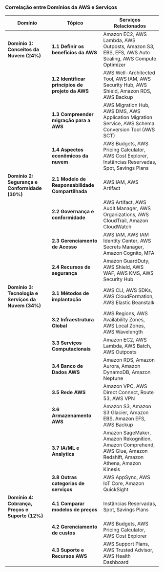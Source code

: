 ### Correlação entre Domínios da AWS e Serviços

| **Domínio** | **Tópico** | **Serviços Relacionados** |
|------------|-----------|--------------------------|
| **Domínio 1: Conceitos da Nuvem (24%)** | **1.1 Definir os benefícios da AWS** | Amazon EC2, AWS Lambda, AWS Outposts, Amazon S3, EBS, EFS, AWS Auto Scaling, AWS Compute Optimizer |
|  | **1.2 Identificar princípios de projeto da AWS** | AWS Well-Architected Tool, AWS IAM, AWS Security Hub, AWS Shield, Amazon RDS, AWS Backup |
|  | **1.3 Compreender migração para a AWS** | AWS Migration Hub, AWS DMS, AWS Application Migration Service, AWS Schema Conversion Tool (AWS SCT) |
|  | **1.4 Aspectos econômicos da nuvem** | AWS Budgets, AWS Pricing Calculator, AWS Cost Explorer, Instâncias Reservadas, Spot, Savings Plans |
| **Domínio 2: Segurança e Conformidade (30%)** | **2.1 Modelo de Responsabilidade Compartilhada** | AWS IAM, AWS Artifact |
|  | **2.2 Governança e conformidade** | AWS Artifact, AWS Audit Manager, AWS Organizations, AWS CloudTrail, Amazon CloudWatch |
|  | **2.3 Gerenciamento de Acesso** | AWS IAM, AWS IAM Identity Center, AWS Secrets Manager, Amazon Cognito, MFA |
|  | **2.4 Recursos de segurança** | Amazon GuardDuty, AWS Shield, AWS WAF, AWS KMS, AWS Security Hub |
| **Domínio 3: Tecnologia e Serviços da Nuvem (34%)** | **3.1 Métodos de implantação** | AWS CLI, AWS SDKs, AWS CloudFormation, AWS Elastic Beanstalk |
|  | **3.2 Infraestrutura Global** | AWS Regions, AWS Availability Zones, AWS Local Zones, AWS Wavelength |
|  | **3.3 Serviços Computacionais** | Amazon EC2, AWS Lambda, AWS Batch, AWS Outposts |
|  | **3.4 Banco de Dados AWS** | Amazon RDS, Amazon Aurora, Amazon DynamoDB, Amazon Neptune |
|  | **3.5 Rede AWS** | Amazon VPC, AWS Direct Connect, Route 53, AWS VPN |
|  | **3.6 Armazenamento AWS** | Amazon S3, Amazon S3 Glacier, Amazon EBS, Amazon EFS, AWS Backup |
|  | **3.7 IA/ML e Analytics** | Amazon SageMaker, Amazon Rekognition, Amazon Comprehend, AWS Glue, Amazon Redshift, Amazon Athena, Amazon Kinesis |
|  | **3.8 Outras categorias de serviços** | AWS AppSync, AWS IoT Core, Amazon QuickSight |
| **Domínio 4: Cobrança, Preços e Suporte (12%)** | **4.1 Comparar modelos de preços** | Instâncias Reservadas, Spot, Savings Plans |
|  | **4.2 Gerenciamento de custos** | AWS Budgets, AWS Pricing Calculator, AWS Cost Explorer |
|  | **4.3 Suporte e Recursos AWS** | AWS Support Plans, AWS Trusted Advisor, AWS Health Dashboard |
